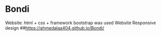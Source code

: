 # Bondi
Website: html + css + framework bootstrap was used Website Responsive design
 ##https://ahmedalaa404.github.io/Bondi/
